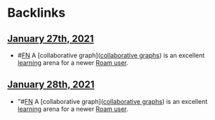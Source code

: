 
# Backlinks
## [January 27th, 2021](<January 27th, 2021.md>)
- #[FN](<FN.md>) A [collaborative graph]([collaborative graphs](<collaborative graphs.md>)) is an excellent [learning](<learning.md>) arena for a newer [Roam user](<Roam user.md>).

## [January 28th, 2021](<January 28th, 2021.md>)
- "#[FN](<FN.md>) A [collaborative graph]([collaborative graphs](<collaborative graphs.md>)) is an excellent [learning](<learning.md>) arena for a newer [Roam user](<Roam user.md>).

